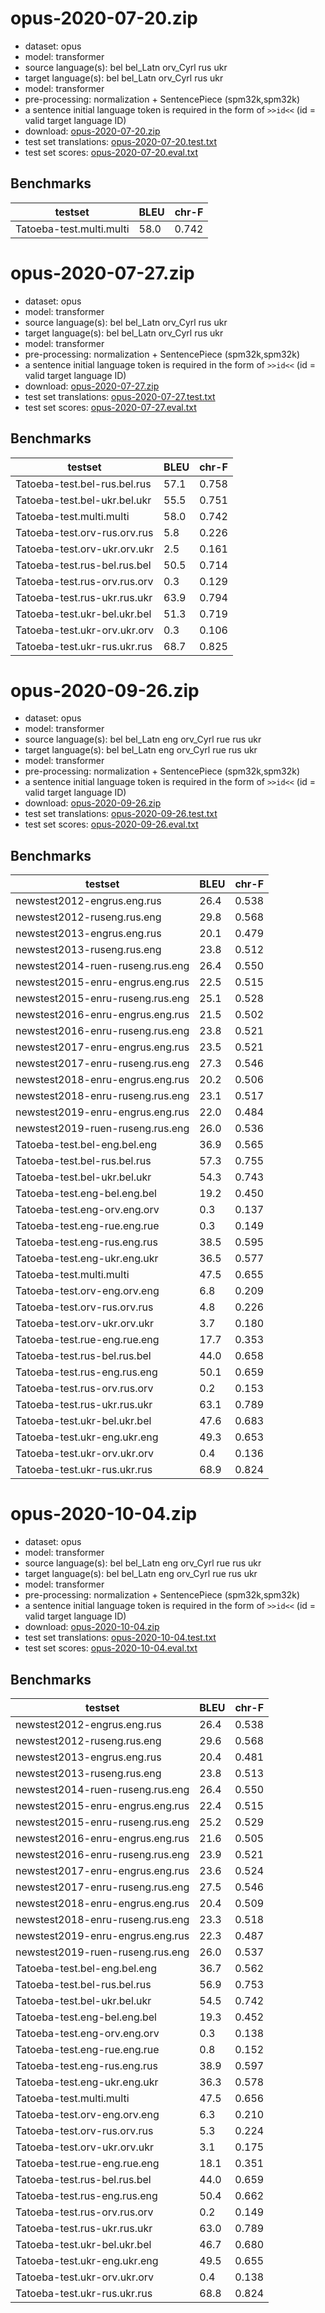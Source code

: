# opus-2020-07-20.zip

* dataset: opus
* model: transformer
* source language(s): bel bel_Latn orv_Cyrl rus ukr
* target language(s): bel bel_Latn orv_Cyrl rus ukr
* model: transformer
* pre-processing: normalization + SentencePiece (spm32k,spm32k)
* a sentence initial language token is required in the form of `>>id<<` (id = valid target language ID)
* download: [opus-2020-07-20.zip](https://object.pouta.csc.fi/Tatoeba-MT-models/zle-zle/opus-2020-07-20.zip)
* test set translations: [opus-2020-07-20.test.txt](https://object.pouta.csc.fi/Tatoeba-MT-models/zle-zle/opus-2020-07-20.test.txt)
* test set scores: [opus-2020-07-20.eval.txt](https://object.pouta.csc.fi/Tatoeba-MT-models/zle-zle/opus-2020-07-20.eval.txt)

## Benchmarks

| testset               | BLEU  | chr-F |
|-----------------------|-------|-------|
| Tatoeba-test.multi.multi 	| 58.0 	| 0.742 |

# opus-2020-07-27.zip

* dataset: opus
* model: transformer
* source language(s): bel bel_Latn orv_Cyrl rus ukr
* target language(s): bel bel_Latn orv_Cyrl rus ukr
* model: transformer
* pre-processing: normalization + SentencePiece (spm32k,spm32k)
* a sentence initial language token is required in the form of `>>id<<` (id = valid target language ID)
* download: [opus-2020-07-27.zip](https://object.pouta.csc.fi/Tatoeba-MT-models/zle-zle/opus-2020-07-27.zip)
* test set translations: [opus-2020-07-27.test.txt](https://object.pouta.csc.fi/Tatoeba-MT-models/zle-zle/opus-2020-07-27.test.txt)
* test set scores: [opus-2020-07-27.eval.txt](https://object.pouta.csc.fi/Tatoeba-MT-models/zle-zle/opus-2020-07-27.eval.txt)

## Benchmarks

| testset               | BLEU  | chr-F |
|-----------------------|-------|-------|
| Tatoeba-test.bel-rus.bel.rus 	| 57.1 	| 0.758 |
| Tatoeba-test.bel-ukr.bel.ukr 	| 55.5 	| 0.751 |
| Tatoeba-test.multi.multi 	| 58.0 	| 0.742 |
| Tatoeba-test.orv-rus.orv.rus 	| 5.8 	| 0.226 |
| Tatoeba-test.orv-ukr.orv.ukr 	| 2.5 	| 0.161 |
| Tatoeba-test.rus-bel.rus.bel 	| 50.5 	| 0.714 |
| Tatoeba-test.rus-orv.rus.orv 	| 0.3 	| 0.129 |
| Tatoeba-test.rus-ukr.rus.ukr 	| 63.9 	| 0.794 |
| Tatoeba-test.ukr-bel.ukr.bel 	| 51.3 	| 0.719 |
| Tatoeba-test.ukr-orv.ukr.orv 	| 0.3 	| 0.106 |
| Tatoeba-test.ukr-rus.ukr.rus 	| 68.7 	| 0.825 |

# opus-2020-09-26.zip

* dataset: opus
* model: transformer
* source language(s): bel bel_Latn eng orv_Cyrl rue rus ukr
* target language(s): bel bel_Latn eng orv_Cyrl rue rus ukr
* model: transformer
* pre-processing: normalization + SentencePiece (spm32k,spm32k)
* a sentence initial language token is required in the form of `>>id<<` (id = valid target language ID)
* download: [opus-2020-09-26.zip](https://object.pouta.csc.fi/Tatoeba-MT-models/zle-zle/opus-2020-09-26.zip)
* test set translations: [opus-2020-09-26.test.txt](https://object.pouta.csc.fi/Tatoeba-MT-models/zle-zle/opus-2020-09-26.test.txt)
* test set scores: [opus-2020-09-26.eval.txt](https://object.pouta.csc.fi/Tatoeba-MT-models/zle-zle/opus-2020-09-26.eval.txt)

## Benchmarks

| testset               | BLEU  | chr-F |
|-----------------------|-------|-------|
| newstest2012-engrus.eng.rus 	| 26.4 	| 0.538 |
| newstest2012-ruseng.rus.eng 	| 29.8 	| 0.568 |
| newstest2013-engrus.eng.rus 	| 20.1 	| 0.479 |
| newstest2013-ruseng.rus.eng 	| 23.8 	| 0.512 |
| newstest2014-ruen-ruseng.rus.eng 	| 26.4 	| 0.550 |
| newstest2015-enru-engrus.eng.rus 	| 22.5 	| 0.515 |
| newstest2015-enru-ruseng.rus.eng 	| 25.1 	| 0.528 |
| newstest2016-enru-engrus.eng.rus 	| 21.5 	| 0.502 |
| newstest2016-enru-ruseng.rus.eng 	| 23.8 	| 0.521 |
| newstest2017-enru-engrus.eng.rus 	| 23.5 	| 0.521 |
| newstest2017-enru-ruseng.rus.eng 	| 27.3 	| 0.546 |
| newstest2018-enru-engrus.eng.rus 	| 20.2 	| 0.506 |
| newstest2018-enru-ruseng.rus.eng 	| 23.1 	| 0.517 |
| newstest2019-enru-engrus.eng.rus 	| 22.0 	| 0.484 |
| newstest2019-ruen-ruseng.rus.eng 	| 26.0 	| 0.536 |
| Tatoeba-test.bel-eng.bel.eng 	| 36.9 	| 0.565 |
| Tatoeba-test.bel-rus.bel.rus 	| 57.3 	| 0.755 |
| Tatoeba-test.bel-ukr.bel.ukr 	| 54.3 	| 0.743 |
| Tatoeba-test.eng-bel.eng.bel 	| 19.2 	| 0.450 |
| Tatoeba-test.eng-orv.eng.orv 	| 0.3 	| 0.137 |
| Tatoeba-test.eng-rue.eng.rue 	| 0.3 	| 0.149 |
| Tatoeba-test.eng-rus.eng.rus 	| 38.5 	| 0.595 |
| Tatoeba-test.eng-ukr.eng.ukr 	| 36.5 	| 0.577 |
| Tatoeba-test.multi.multi 	| 47.5 	| 0.655 |
| Tatoeba-test.orv-eng.orv.eng 	| 6.8 	| 0.209 |
| Tatoeba-test.orv-rus.orv.rus 	| 4.8 	| 0.226 |
| Tatoeba-test.orv-ukr.orv.ukr 	| 3.7 	| 0.180 |
| Tatoeba-test.rue-eng.rue.eng 	| 17.7 	| 0.353 |
| Tatoeba-test.rus-bel.rus.bel 	| 44.0 	| 0.658 |
| Tatoeba-test.rus-eng.rus.eng 	| 50.1 	| 0.659 |
| Tatoeba-test.rus-orv.rus.orv 	| 0.2 	| 0.153 |
| Tatoeba-test.rus-ukr.rus.ukr 	| 63.1 	| 0.789 |
| Tatoeba-test.ukr-bel.ukr.bel 	| 47.6 	| 0.683 |
| Tatoeba-test.ukr-eng.ukr.eng 	| 49.3 	| 0.653 |
| Tatoeba-test.ukr-orv.ukr.orv 	| 0.4 	| 0.136 |
| Tatoeba-test.ukr-rus.ukr.rus 	| 68.9 	| 0.824 |

# opus-2020-10-04.zip

* dataset: opus
* model: transformer
* source language(s): bel bel_Latn eng orv_Cyrl rue rus ukr
* target language(s): bel bel_Latn eng orv_Cyrl rue rus ukr
* model: transformer
* pre-processing: normalization + SentencePiece (spm32k,spm32k)
* a sentence initial language token is required in the form of `>>id<<` (id = valid target language ID)
* download: [opus-2020-10-04.zip](https://object.pouta.csc.fi/Tatoeba-MT-models/zle-zle/opus-2020-10-04.zip)
* test set translations: [opus-2020-10-04.test.txt](https://object.pouta.csc.fi/Tatoeba-MT-models/zle-zle/opus-2020-10-04.test.txt)
* test set scores: [opus-2020-10-04.eval.txt](https://object.pouta.csc.fi/Tatoeba-MT-models/zle-zle/opus-2020-10-04.eval.txt)

## Benchmarks

| testset               | BLEU  | chr-F |
|-----------------------|-------|-------|
| newstest2012-engrus.eng.rus 	| 26.4 	| 0.538 |
| newstest2012-ruseng.rus.eng 	| 29.6 	| 0.568 |
| newstest2013-engrus.eng.rus 	| 20.4 	| 0.481 |
| newstest2013-ruseng.rus.eng 	| 23.8 	| 0.513 |
| newstest2014-ruen-ruseng.rus.eng 	| 26.4 	| 0.550 |
| newstest2015-enru-engrus.eng.rus 	| 22.4 	| 0.515 |
| newstest2015-enru-ruseng.rus.eng 	| 25.2 	| 0.529 |
| newstest2016-enru-engrus.eng.rus 	| 21.6 	| 0.505 |
| newstest2016-enru-ruseng.rus.eng 	| 23.9 	| 0.521 |
| newstest2017-enru-engrus.eng.rus 	| 23.6 	| 0.524 |
| newstest2017-enru-ruseng.rus.eng 	| 27.5 	| 0.546 |
| newstest2018-enru-engrus.eng.rus 	| 20.4 	| 0.509 |
| newstest2018-enru-ruseng.rus.eng 	| 23.3 	| 0.518 |
| newstest2019-enru-engrus.eng.rus 	| 22.3 	| 0.487 |
| newstest2019-ruen-ruseng.rus.eng 	| 26.0 	| 0.537 |
| Tatoeba-test.bel-eng.bel.eng 	| 36.7 	| 0.562 |
| Tatoeba-test.bel-rus.bel.rus 	| 56.9 	| 0.753 |
| Tatoeba-test.bel-ukr.bel.ukr 	| 54.5 	| 0.742 |
| Tatoeba-test.eng-bel.eng.bel 	| 19.3 	| 0.452 |
| Tatoeba-test.eng-orv.eng.orv 	| 0.3 	| 0.138 |
| Tatoeba-test.eng-rue.eng.rue 	| 0.8 	| 0.152 |
| Tatoeba-test.eng-rus.eng.rus 	| 38.9 	| 0.597 |
| Tatoeba-test.eng-ukr.eng.ukr 	| 36.3 	| 0.578 |
| Tatoeba-test.multi.multi 	| 47.5 	| 0.656 |
| Tatoeba-test.orv-eng.orv.eng 	| 6.3 	| 0.210 |
| Tatoeba-test.orv-rus.orv.rus 	| 5.3 	| 0.224 |
| Tatoeba-test.orv-ukr.orv.ukr 	| 3.1 	| 0.175 |
| Tatoeba-test.rue-eng.rue.eng 	| 18.1 	| 0.351 |
| Tatoeba-test.rus-bel.rus.bel 	| 44.0 	| 0.659 |
| Tatoeba-test.rus-eng.rus.eng 	| 50.4 	| 0.662 |
| Tatoeba-test.rus-orv.rus.orv 	| 0.2 	| 0.149 |
| Tatoeba-test.rus-ukr.rus.ukr 	| 63.0 	| 0.789 |
| Tatoeba-test.ukr-bel.ukr.bel 	| 46.7 	| 0.680 |
| Tatoeba-test.ukr-eng.ukr.eng 	| 49.5 	| 0.655 |
| Tatoeba-test.ukr-orv.ukr.orv 	| 0.4 	| 0.138 |
| Tatoeba-test.ukr-rus.ukr.rus 	| 68.8 	| 0.824 |

